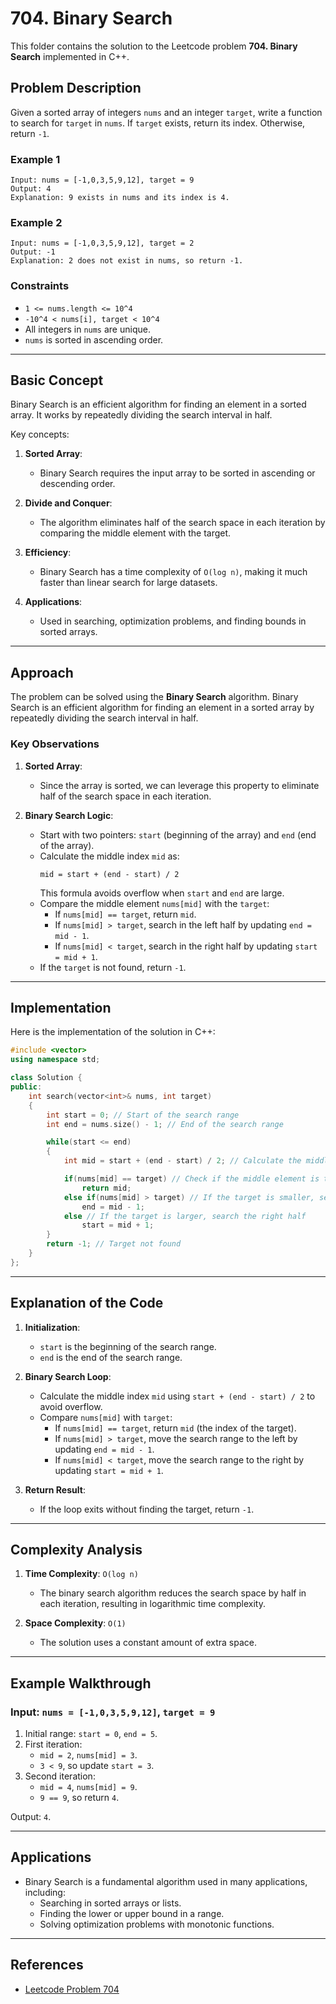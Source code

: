 # 704. Binary Search

This folder contains the solution to the Leetcode problem **704. Binary Search** implemented in C++.

## Problem Description

Given a sorted array of integers `nums` and an integer `target`, write a function to search for `target` in `nums`. If `target` exists, return its index. Otherwise, return `-1`.

### Example 1

```
Input: nums = [-1,0,3,5,9,12], target = 9
Output: 4
Explanation: 9 exists in nums and its index is 4.
```

### Example 2

```
Input: nums = [-1,0,3,5,9,12], target = 2
Output: -1
Explanation: 2 does not exist in nums, so return -1.
```

### Constraints

- `1 <= nums.length <= 10^4`
- `-10^4 < nums[i], target < 10^4`
- All integers in `nums` are unique.
- `nums` is sorted in ascending order.

---

## Basic Concept

Binary Search is an efficient algorithm for finding an element in a sorted array. It works by repeatedly dividing the search interval in half.

Key concepts:
1. **Sorted Array**:
   - Binary Search requires the input array to be sorted in ascending or descending order.

2. **Divide and Conquer**:
   - The algorithm eliminates half of the search space in each iteration by comparing the middle element with the target.

3. **Efficiency**:
   - Binary Search has a time complexity of `O(log n)`, making it much faster than linear search for large datasets.

4. **Applications**:
   - Used in searching, optimization problems, and finding bounds in sorted arrays.

---

## Approach

The problem can be solved using the **Binary Search** algorithm. Binary Search is an efficient algorithm for finding an element in a sorted array by repeatedly dividing the search interval in half.

### Key Observations

1. **Sorted Array**:
   - Since the array is sorted, we can leverage this property to eliminate half of the search space in each iteration.

2. **Binary Search Logic**:
   - Start with two pointers: `start` (beginning of the array) and `end` (end of the array).
   - Calculate the middle index `mid` as:
     ```
     mid = start + (end - start) / 2
     ```
     This formula avoids overflow when `start` and `end` are large.
   - Compare the middle element `nums[mid]` with the `target`:
     - If `nums[mid] == target`, return `mid`.
     - If `nums[mid] > target`, search in the left half by updating `end = mid - 1`.
     - If `nums[mid] < target`, search in the right half by updating `start = mid + 1`.
   - If the `target` is not found, return `-1`.

---

## Implementation

Here is the implementation of the solution in C++:

```cpp
#include <vector>
using namespace std;

class Solution {
public:
    int search(vector<int>& nums, int target) 
    {
        int start = 0; // Start of the search range
        int end = nums.size() - 1; // End of the search range

        while(start <= end)
        {
            int mid = start + (end - start) / 2; // Calculate the middle index

            if(nums[mid] == target) // Check if the middle element is the target
                return mid;
            else if(nums[mid] > target) // If the target is smaller, search the left half
                end = mid - 1;
            else // If the target is larger, search the right half
                start = mid + 1;
        }
        return -1; // Target not found
    }
};
```

---

## Explanation of the Code

1. **Initialization**:
   - `start` is the beginning of the search range.
   - `end` is the end of the search range.

2. **Binary Search Loop**:
   - Calculate the middle index `mid` using `start + (end - start) / 2` to avoid overflow.
   - Compare `nums[mid]` with `target`:
     - If `nums[mid] == target`, return `mid` (the index of the target).
     - If `nums[mid] > target`, move the search range to the left by updating `end = mid - 1`.
     - If `nums[mid] < target`, move the search range to the right by updating `start = mid + 1`.

3. **Return Result**:
   - If the loop exits without finding the target, return `-1`.

---

## Complexity Analysis

1. **Time Complexity**: `O(log n)`
   - The binary search algorithm reduces the search space by half in each iteration, resulting in logarithmic time complexity.

2. **Space Complexity**: `O(1)`
   - The solution uses a constant amount of extra space.

---

## Example Walkthrough

### Input: `nums = [-1,0,3,5,9,12]`, `target = 9`

1. Initial range: `start = 0`, `end = 5`.
2. First iteration:
   - `mid = 2`, `nums[mid] = 3`.
   - `3 < 9`, so update `start = 3`.
3. Second iteration:
   - `mid = 4`, `nums[mid] = 9`.
   - `9 == 9`, so return `4`.

Output: `4`.

---

## Applications

- Binary Search is a fundamental algorithm used in many applications, including:
  - Searching in sorted arrays or lists.
  - Finding the lower or upper bound in a range.
  - Solving optimization problems with monotonic functions.

---

## References

- [Leetcode Problem 704](https://leetcode.com/problems/binary-search/)
